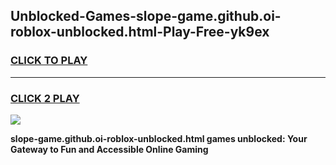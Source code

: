 
## Unblocked-Games-slope-game.github.oi-roblox-unblocked.html-Play-Free-yk9ex
<h3>
<a href="https://premium76.site?title=slope-game.github.oi-roblox-unblocked.html&ref=21A">CLICK TO PLAY</a></h3>
<hr>

<h3>
<a href="https://premium76.site?title=slope-game.github.oi-roblox-unblocked.html&ref=21A">CLICK 2 PLAY</a>
  
</h3>

<a href="https://premium76.site?title=slope-game.github.oi-roblox-unblocked.html&ref=21A"><img src="https://clearcache.store/games.png"></a>


**slope-game.github.oi-roblox-unblocked.html games unblocked: Your Gateway to Fun and Accessible Online Gaming**
